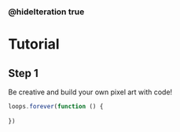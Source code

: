 ### @hideIteration true 

# Tutorial

## Step 1
Be creative and build your own pixel art with code!


```javascript
loops.forever(function () {
	
})
```
